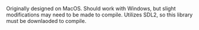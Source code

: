 Originally designed on MacOS. Should work with Windows, but slight modifications may need to be made to compile. Utilizes SDL2, so this library must be downlaoded to compile.